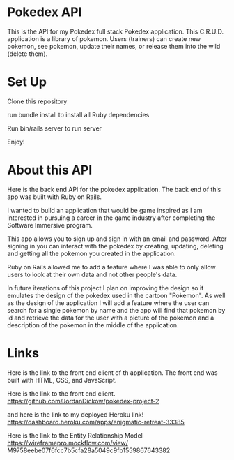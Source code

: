 <h1>Pokedex API</h1>

<p>This is the API for my Pokedex full stack Pokedex application. This C.R.U.D. application is a library of pokemon. Users (trainers) can  create new pokemon, see pokemon,  update their names, or release them into the wild (delete them).</p>

<h1>Set Up</h1>
<p>Clone this repository</p>
<p> run bundle install to install all Ruby dependencies</p>
<p>Run bin/rails server to run server</p>
<p>Enjoy!</p>




<h1>About this API</h1>

<p>Here is the back end API for the pokedex application. The back end of this app was built with
Ruby on Rails.

I wanted to build an application that would be game inspired as I am interested in pursuing a career in the game industry after completing the Software Immersive program.

This app allows you to sign up and sign in with an email and password. After signing in you can interact with the pokedex by creating, updating, deleting and getting all the pokemon you created in the application.

Ruby on Rails allowed me to add a feature where I was able to only allow users to look at their own data and not other people's data.

In future iterations of this project I plan on improving the design so it emulates the design of the pokedex used in the cartoon "Pokemon". As well as the design of the application I will add a feature where the user can search for a single pokemon by name and the app will find that pokemon by id and retrieve the data for the user with a picture of the pokemon and a description of the pokemon in the middle of the application.
</p>

<h1>Links</h1>

<p>Here is the link to the front end client of th application. The front end was built with
HTML, CSS, and JavaScript.

Here is the link to the front end client.
https://github.com/JordanDickow/pokedex-project-2

and here is the link to my deployed Heroku link!
https://dashboard.heroku.com/apps/enigmatic-retreat-33385

Here is the link to the Entity Relationship Model
https://wireframepro.mockflow.com/view/
M9758eebe07f6fcc7b5cfa28a5049c9fb1559867643382</p>
